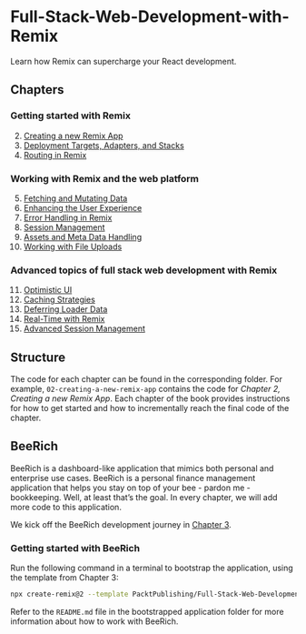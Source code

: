 # Full-Stack-Web-Development-with-Remix

Learn how Remix can supercharge your React development.

## Chapters

### Getting started with Remix

2.  [Creating a new Remix App](02-creating-a-new-remix-app/)
3.  [Deployment Targets, Adapters, and Stacks](03-deployment-targets-adapters-and-stacks)
4.  [Routing in Remix](04-routing-in-remix/)

### Working with Remix and the web platform

5.  [Fetching and Mutating Data](05-fetching-and-mutating-data/)
6.  [Enhancing the User Experience](06-enhancing-the-user-experience/)
7.  [Error Handling in Remix](07-error-handling-in-remix/)
8.  [Session Management](08-session-management/)
9.  [Assets and Meta Data Handling](09-assets-and-meta-data-handling/)
10. [Working with File Uploads](10-working-with-file-uploads/)

### Advanced topics of full stack web development with Remix

11. [Optimistic UI](11-optimistic-ui/)
12. [Caching Strategies](12-caching-strategies/)
13. [Deferring Loader Data](13-deferring-loader-data/)
14. [Real-Time with Remix](14-real-time-with-remix/)
15. [Advanced Session Management](15-advanced-session-management)

## Structure

The code for each chapter can be found in the corresponding folder. For example, `02-creating-a-new-remix-app` contains the code for _Chapter 2, Creating a new Remix App_. Each chapter of the book provides instructions for how to get started and how to incrementally reach the final code of the chapter.

## BeeRich

BeeRich is a dashboard-like application that mimics both personal and enterprise use cases. BeeRich is a personal finance management application that helps you stay on top of your bee - pardon me - bookkeeping. Well, at least that’s the goal. In every chapter, we will add more code to this application.

We kick off the BeeRich development journey in [Chapter 3](/03-deployment-targets-adapters-and-stacks/bee-rich/).

### Getting started with BeeRich

Run the following command in a terminal to bootstrap the application, using the template from Chapter 3:

```sh
npx create-remix@2 --template PacktPublishing/Full-Stack-Web-Development-with-Remix/03-deployment-targets-adapters-and-stacks/bee-rich
```

Refer to the `README.md` file in the bootstrapped application folder for more information about how to work with BeeRich.